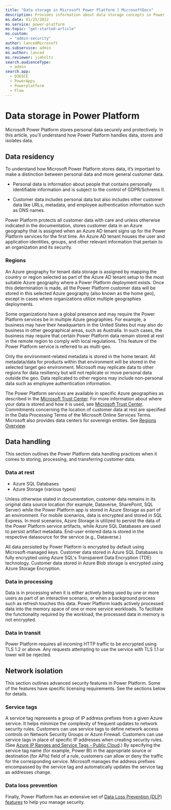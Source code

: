 ```yaml
---
title: "Data storage in Microsoft Power Platform | MicrosoftDocs"
description: Provides information about data storage concepts in Power Platform.
ms.date: 01/25/2022
ms.service: power-platform
ms.topic: "get-started-article"
ms.custom: 
  - "admin-security"
author: lancedMicrosoft
ms.subservice: admin
ms.author: lanced
ms.reviewer: jimholtz
search.audienceType: 
  - admin
search.app:
  - D365CE
  - PowerApps
  - Powerplatform
  - Flow
---
```

# Data storage in Power Platform

Microsoft Power Platform stores personal data securely and protectively. In this article, you'll understand how Power Platform handles data, stores and isolates data.

## Data residency

To understand how Microsoft Power Platform stores data, it’s important to make a distinction between personal data and more general customer data.

- Personal data is information about people that contains personally identifiable information and is subject to the control of GDPR/Schrems II.  

- Customer data includes personal data but also includes other customer data like URLs, metadata, and employee authentication information such as DNS names.

Power Platform protects all customer data with care and unless otherwise indicated in the documentation, stores customer data in an Azure geography that is assigned when an Azure AD tenant signs up for the Power Platform services for the first time. An Azure AD tenant houses the user and application identities, groups, and other relevant information that pertain to an organization and its security.

### Regions

An Azure geography for tenant data storage is assigned by mapping the country or region selected as part of the Azure AD tenant setup to the most suitable Azure geography where a Power Platform deployment exists. Once this determination is made, all the Power Platform customer data will be stored in this selected Azure geography (also known as the home geo), except in cases where organizations utilize multiple geographies deployments.


Some organizations have a global presence and may require the Power Platform services be in multiple Azure geographies. For example, a business may have their headquarters in the United States but may also do business in other geographical areas, such as Australia. In such cases, the business may require that certain Power Platform data remain stored at rest in the remote region to comply with local regulations. This feature of the Power Platform service is referred to as multi-geo.

Only the environment-related metadata is stored in the home tenant. All metadata/data for products within that environment will be stored in the selected target geo environment. Microsoft may replicate data to other regions for data resiliency but will not replicate or move personal data outside the geo. Data replicated to other regions may include non-personal data such as employee authentication information.

The Power Platform services are available in specific Azure geographies as described in the [Microsoft Trust Center](https://www.microsoft.com/trustcenter). For more information about where your data is stored and how it is used, see [Microsoft Trust Center](https://www.microsoft.com/trustcenter). Commitments concerning the location of customer data at rest are specified in the Data Processing Terms of the Microsoft Online Services Terms. Microsoft also provides data centers for sovereign entities. See [Regions Overview](../regions-overview.md). 

## Data handling

This section outlines the Power Platform data handling practices when it comes to storing, processing, and transferring customer data.

### Data at rest

- Azure SQL Databases
- Azure Storage (various types)

Unless otherwise stated in documentation, customer data remains in its original data source location (for example, Dataverse, SharePoint, SQL Server) while the Power Platform app is stored in Azure Storage as part of an environment. For mobile scenarios, data is encrypted and stored in SQL Express. In most scenarios, Azure Storage is utilized to persist the data of the Power Platform service artifacts, while Azure SQL Databases are used to persist artifact metadata.  End-user entered data is stored in the respective datasource for the service (e.g., Dataverse.)

All data persisted by Power Platform is encrypted by default using Microsoft-managed keys. Customer data stored in Azure SQL Databases is fully encrypted using Azure SQL's Transparent Data Encryption (TDE) technology. Customer data stored in Azure Blob storage is encrypted using Azure Storage Encryption. 

### Data in processing

Data is in processing when it is either actively being used by one or more users as part of an interactive scenario, or when a background process such as refresh touches this data. Power Platform loads actively processed data into the memory space of one or more service workloads. To facilitate the functionality required by the workload, the processed data in memory is not encrypted.

### Data in transit

Power Platform requires all incoming HTTP traffic to be encrypted using TLS 1.2 or above. Any requests attempting to use the service with TLS 1.1 or lower will be rejected.

## Network isolation

This section outlines advanced security features in Power Platform. Some of the features have specific licensing requirements. See the sections below for details.

### Service tags

A service tag represents a group of IP address prefixes from a given Azure service. It helps minimize the complexity of frequent updates to network security rules. Customers can use service tags to define network access controls on Network Security Groups or Azure Firewall. Customers can use service tags in place of specific IP addresses when creating security rules. (See [Azure IP Ranges and Service Tags - Public Cloud](https://www.microsoft.com/en-us/download/details.aspx?id=56519).) By specifying the service tag name (for example, Power BI) in the appropriate source or destination (for APIs) field of a rule, customers can allow or deny the traffic for the corresponding service. Microsoft manages the address prefixes encompassed by the service tag and automatically updates the service tag as addresses change.

### Data loss prevention

Finally, Power Platform has an extensive set of [Data Loss Prevention (DLP) features](../prevent-data-loss.md) to help you manage security.  

